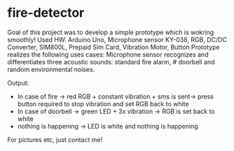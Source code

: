 # fire-detector
Goal of this project was to develop a simple prototype which is wokring smoothly!
Used HW: Arduino Uno, Microphone sensor KY-038, RGB, DC/DC Converter, SIM800L, Prepaid Sim Card, Vibration Motor, Button
Prototype realizes the following uses cases: Microphone sensor recognizes and differentiates three acoustic sounds: standard fire alarm, # doorbell and random environmental noises.

Output:
- In case of fire -> red RGB + constant vibration + sms is sent-> press button required to stop vibration and set RGB back to white
- In case of doorbell -> green LED + 3x vibration -> RGB is set back to white
- nothing is happening -> LED is white and nothing is happening

For pictures etc, just contact me!
